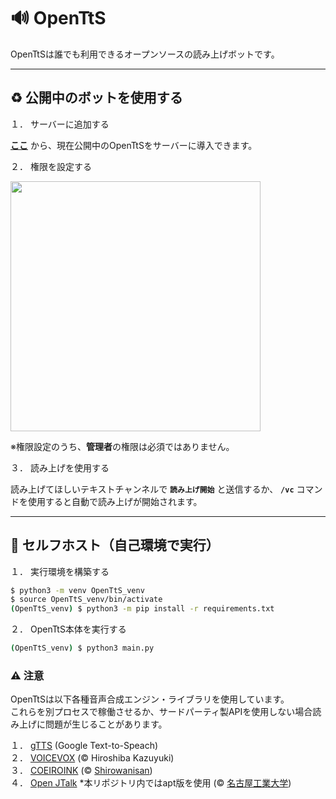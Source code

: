 # 🔊 OpenTtS

OpenTtSは誰でも利用できるオープンソースの読み上げボットです。

---

## ♻️ 公開中のボットを使用する

１． サーバーに追加する  

**[ここ](https://r.r7x.jp/opentts)** から、現在公開中のOpenTtSをサーバーに導入できます。

２． 権限を設定する

<img src="http://r7x.jp/opentts/verify_permission.png" width=400></img>

※権限設定のうち、**管理者**の権限は必須ではありません。

３． 読み上げを使用する

読み上げてほしいテキストチャンネルで **`読み上げ開始`** と送信するか、 **`/vc`** コマンドを使用すると自動で読み上げが開始されます。

---

## 🔨 セルフホスト（自己環境で実行）

１． 実行環境を構築する  

```bash
$ python3 -m venv OpenTtS_venv
$ source OpenTtS_venv/bin/activate
(OpenTtS_venv) $ python3 -m pip install -r requirements.txt
```

２． OpenTtS本体を実行する

```bash
(OpenTtS_venv) $ python3 main.py
```

### ⚠️ 注意

OpenTtSは以下各種音声合成エンジン・ライブラリを使用しています。  
これらを別プロセスで稼働させるか、サードパーティ製APIを使用しない場合読み上げに問題が生じることがあります。  
>  
１． [gTTS](https://pypi.org/project/gTTS/) (Google Text-to-Speach)  
２． [VOICEVOX](https://voicevox.hiroshiba.jp/) (© Hiroshiba Kazuyuki)  
３． [COEIROINK](https://coeiroink.com/) (© [Shirowanisan](https://x.com/shirowanisan))  
４． [Open JTalk](https://open-jtalk.sourceforge.net/) *本リポジトリ内ではapt版を使用 (© [名古屋工業大学](https://www.nitech.ac.jp/))